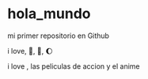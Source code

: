 # hola_mundo
mi primer repositorio en Github

i love, 🐶, 📖, 🌔

i love , las peliculas de accion y el anime 

